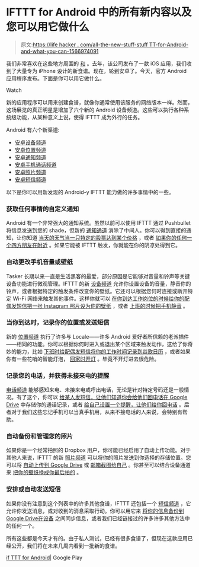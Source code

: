 # IFTTT for Android 中的所有新内容以及您可以用它做什么

> 原文:[https://life hacker . com/all-the-new-stuff-stuff TT-for-Android-and-what-you-can-1566974091](https://lifehacker.com/all-the-new-stuff-in-ifttt-for-android-and-what-you-can-1566974091)

我们非常喜欢在这些地方周围的 [和](http://lifehacker.com/tag/ifttt) 。去年，该公司发布了一款 iOS 应用，我们收到了大量专为 iPhone 设计的新食谱。现在，轮到安卓了。今天，官方 Android 应用程序发布。下面是你可以用它做什么。

Watch

新的应用程序可以用来创建食谱，就像你通常使用该服务的网络版本一样。然而，这场展览的真正明星是增加了六个新的 Android 设备频道。这些可以执行各种系统级功能，从某种意义上说，使得 IFTTT 成为外行的任务。

Android 有六个新渠道:

*   [安卓设备频道](https://ifttt.com/android_device)
*   [安卓位置频道](https://ifttt.com/android_location)
*   [安卓通知频道](https://ifttt.com/android_notifications)
*   [安卓手机通话频道](https://ifttt.com/android_phone)
*   [安卓照片频道](https://ifttt.com/android_photos)
*   [安卓短信频道](https://ifttt.com/android_messages)

以下是你可以用新发现的 Android-y IFTTT 能力做的许多事情中的一些。

### 获取任何事情的自定义通知

Android 有一个非常强大的通知系统。虽然以前可以使用 IFTTT 通过 Pushbullet 将信息发送到您的 shade，但新的 [通知通道](https://ifttt.com/android_notifications) 消除了中间人。你可以得到直接的通知，让你知道 [当天的天气](https://ifttt.com/recipes/159303-weather-today)[当一只特定的股票达到某个价格](https://ifttt.com/recipes/162418-ping-me-when-the-stock-i-m-watching-drops-below-a-certain-point) ，或者 [如果你的任何一个四方朋友在附近](https://ifttt.com/recipes/164285-let-me-know-when-my-friends-are-out-in-my-neighborhood) 。如果它能被 IFTTT 触发，你就能在你的阴凉处得到它。

### 自动更改手机音量或壁纸

Tasker 长期以来一直是生活黑客的最爱，部分原因是它能够对音量和铃声等关键设备功能进行微观管理。IFTTT 的新 [设备频道](https://ifttt.com/android_device) 允许你设置设备的音量，静音你的铃声，或者根据特定的触发条件改变你的壁纸。它还可以根据您何时连接或断开特定 Wi-Fi 网络来触发其他事件。这样你就可以 [在你到达工作岗位的时候给你的配偶发短信](https://ifttt.com/recipes/161624-text-my-significant-other-when-i-get-to-work)[把一张 Instagram 照片设为你的壁纸](https://ifttt.com/recipes/161619-automatically-set-your-latest-instagram-as-your-wallpaper) ，或者 [上班的时候把手机静音](https://ifttt.com/recipes/164966-mute-my-phone-when-i-get-to-the-office) 。

### 当你到达时，记录你的位置或发送短信

新的 [位置频道](https://ifttt.com/android_location) 执行了许多与 Locale——许多 Android 爱好者所信赖的老派插件——相同的功能。你可以根据你何时进入或退出某个区域来触发动作，这给了你奇妙的能力，比如 [下班时给配偶发短信](https://ifttt.com/recipes/158448-text-my-wife-when-i-leave-work)[将你的工作时间记录到谷歌日历](https://ifttt.com/recipes/164487-log-the-time-you-spend-at-certain-locations-work-home-etc-in-google-calendar) ，或者如果你有一些花哨的智能灯泡， [回家时开灯](https://ifttt.com/recipes/165127-turn-on-your-lights-when-you-re-near-home) 。毕竟不开灯进去很危险。

### 记录您的电话，并获得未接来电的提醒

[电话频道](https://ifttt.com/android_phone) 能够感知来电、未接来电或呼出电话，无论是针对特定号码还是一般情况。有了这个，你可以 [给某人发短信，让他们知道你会给他们回电话](https://ifttt.com/recipes/164286-when-you-miss-a-call-send-them-a-text-saying-you-ll-call-later)[在 Google Drive](https://ifttt.com/recipes/161618-keep-a-phone-call-log-in-google-drive) 中存储你的通话记录，或者 [给自己设置一个提醒，让他们给你回电话](https://ifttt.com/recipes/161616-if-i-miss-a-call-from-someone-add-an-event-to-my-calendar-to-return-the-call-tonight) 。后者对于我们这些忘记手机可以当真手机用，从来不接电话的人来说，会特别有帮助。

### 自动备份和管理您的照片

如果你是一个经常拍照的 Dropbox 用户，你可能已经启用了自动上传功能。对于其他人来说，IFTTT 的新 [照片频道](https://ifttt.com/android_photos) 可以将你的照片发送到你选择的存储位置。您可以将 [自动上传到 Google Drive](https://ifttt.com/recipes/158447-backup-my-android-photos-to-google-drive) 或 [邮箱截图给自己](https://ifttt.com/recipes/164685-email-me-new-screenshots) 。你甚至可以结合设备通道来 [把你的壁纸换成你最后拍的](https://ifttt.com/recipes/164661-update-my-wallpaper-when-i-take-a-new-photo) 。

### 安排或自动发送短信

如果你没有注意到这个列表中的许多其他食谱，IFTTT 还包括一个 [短信频道](https://ifttt.com/android_messages) ，它允许你发送消息，或对收到的消息采取行动。你可以用它来 [将你的信息备份到 Google Drive](https://ifttt.com/recipes/165029-keep-a-log-of-my-sms-messages-so-i-can-easily-search-them)[在设备](https://ifttt.com/recipes/164980-sync-sms-across-devices) 之间同步信息，或者我们已经链接过的许多许多其他方法中的任何一个。

所有这些都是今天才有的。由于私人测试，已经有很多食谱了，但现在这款应用已经公开，我们将在未来几周内看到一批新的食谱。

[if TTT for Android](https://play.google.com/store/apps/details?id=com.ifttt.ifttt)| Google Play